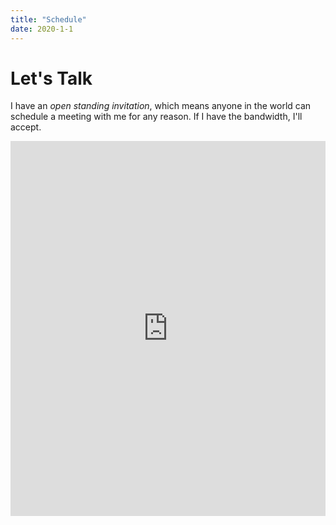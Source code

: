 ```yaml
---
title: "Schedule"
date: 2020-1-1
---
```


# Let's Talk

I have an *open standing invitation*, which means anyone in the world can schedule a meeting with me for any reason. If I have the bandwidth, I'll accept.

<iframe src="https://x.ai/calendar/sdaitzman" style="width: 100%; min-height: 600px; border: none;" scrolling="auto" > </iframe>